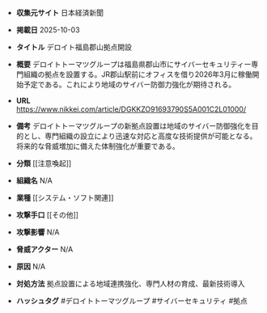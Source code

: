 - **収集元サイト**
日本経済新聞

- **掲載日**
2025-10-03

- **タイトル**
デロイト福島郡山拠点開設

- **概要**
デロイトトーマツグループは福島県郡山市にサイバーセキュリティー専門組織の拠点を設置する。JR郡山駅前にオフィスを借り2026年3月に稼働開始予定である。これにより地域のサイバー防御力強化が期待される。

- **URL**
https://www.nikkei.com/article/DGKKZO91693790S5A001C2L01000/

- **備考**
デロイトトーマツグループの新拠点設置は地域のサイバー防御強化を目的とし、専門組織の設立により迅速な対応と高度な技術提供が可能となる。将来的な脅威増加に備えた体制強化が重要である。

- **分類**
[[注意喚起]]

- **組織名**
N/A

- **業種**
[[システム・ソフト関連]]

- **攻撃手口**
[[その他]]

- **攻撃影響**
N/A

- **脅威アクター**
N/A

- **原因**
N/A

- **対処方法**
拠点設置による地域連携強化、専門人材の育成、最新技術導入

- **ハッシュタグ**
#デロイトトーマツグループ #サイバーセキュリティ #拠点
